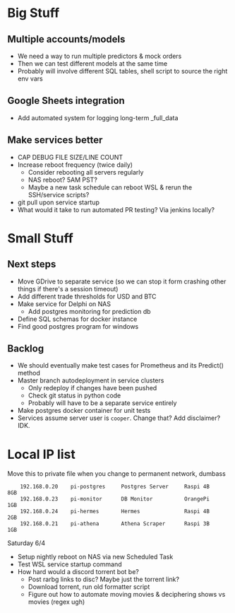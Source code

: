 # **Big Stuff** 

## Multiple accounts/models
- We need a way to run multiple predictors & mock orders
- Then we can test different models at the same time
- Probably will involve different SQL tables, shell script to source the right env vars

## Google Sheets integration
- Add automated system for logging long-term _full_data

## Make services better
- CAP DEBUG FILE SIZE/LINE COUNT
- Increase reboot frequency (twice daily)
  - Consider rebooting all servers regularly
  - NAS reboot? 5AM PST?
  - Maybe a new task schedule can reboot WSL & rerun the SSH/service scripts?
- git pull upon service startup
- What would it take to run automated PR testing? Via jenkins locally?

# **Small Stuff**

## Next steps
- Move GDrive to separate service (so we can stop it form crashing other things if there's a session timeout)
- Add different trade thresholds for USD and BTC 
- Make service for Delphi on NAS
  - Add postgres monitoring for prediction db
- Define SQL schemas for docker instance
- Find good postgres program for windows

## Backlog
- We should eventually make test cases for Prometheus and its Predict() method
- Master branch autodeployment in service clusters
  - Only redeploy if changes have been pushed
  - Check git status in python code
  - Probably will have to be a separate service entirely
- Make postgres docker container for unit tests
- Services assume server user is `cooper`. Change that? Add disclaimer? IDK.

# Local IP list
Move this to private file when you change to permanent network, dumbass

        192.168.0.20    pi-postgres     Postgres Server     Raspi 4B    8GB
        192.168.0.23    pi-monitor      DB Monitor          OrangePi    1GB
        192.168.0.24    pi-hermes       Hermes              Raspi 4B    2GB
        192.168.0.21    pi-athena       Athena Scraper      Raspi 3B    1GB


Saturday 6/4

- Setup nightly reboot on NAS via new Scheduled Task
- Test WSL service startup command
- How hard would a discord torrent bot be?
  - Post rarbg links to disc? Maybe just the torrent link?
  - Download torrent, run old formatter script
  - Figure out how to automate moving movies & deciphering shows vs movies (regex ugh)